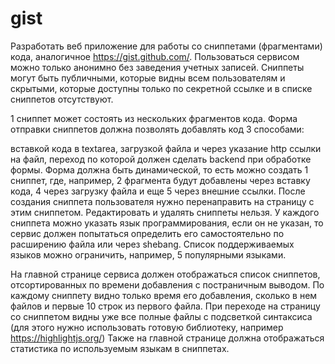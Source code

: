 # gist

Разработать веб приложение для работы со сниппетами (фрагментами) кода, аналогичное https://gist.github.com/. 
Пользоваться сервисом можно только анонимно без заведения учетных записей.
Сниппеты могут быть публичными, которые видны всем пользователям и скрытыми, которые доступны только по секретной 
ссылке и в списке сниппетов отсутствуют.

1 сниппет может состоять из нескольких фрагментов кода. Форма отправки сниппетов должна позволять добавлять код 3 способами: 

вставкой кода в textarea, загрузкой файла и через указание http ссылки на файл, переход по которой должен сделать 
backend при обработке формы. 
Форма должна быть динамической, то есть можно создать 1 сниппет, где, например, 2 фрагмента будут добавлены через 
вставку кода, 4 через загрузку файла и еще 5 через внешние ссылки. После создания сниппета пользователя нужно 
перенаправить на страницу с этим сниппетом. Редактировать и удалять сниппеты нельзя. У каждого сниппета можно 
указать язык программирования, если он не указан, то сервис должен попытаться определить его самостоятельно 
по расширению файла или через shebang. Список поддерживаемых языков можно ограничить, например, 5 популярными языками.

На главной странице сервиса должен отображаться список сниппетов, отсортированных по времени добавления с постраничным выводом.
По каждому сниппету видно только время его добавления, сколько в нем файлов и первые 10 строк из первого файла. 
При переходе на страницу со сниппетом видны уже все полные файлы с подсветкой синтаксиса (для этого нужно использовать 
готовую библиотеку, например https://highlightjs.org/) Также на главной странице должна отображаться статистика по 
используемым языкам в сниппетах.
